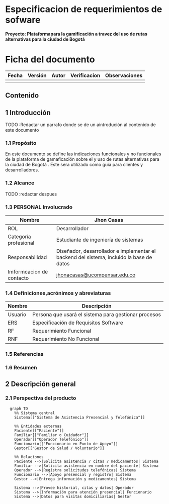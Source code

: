 # Especificacion de requerimientos de sofware 

**Proyecto: Plataformapara la gamificación a travez  del uso de rutas alternativas para la ciudad de Bogotá**

# Ficha del documento
| Fecha|Versión| Autor| Verificacion| Observaciones  |
|----  |---    |---  |---          |---             |
|       |       |     |             |               |

## Contenido

##  1 Introducción

TODO :Redactar un parrafo donde se de un aintrodución al contenido de este documento

### 1.1 Propósito

En este documento se define las indicaciones funcionales y no funcionales de la plataforma de gamaficación sobre el y uso de rutas alternativas para la ciudad de Bogotá . Este sera utilizado como guia para clientes y desarrolladores.

### 1.2 Alcance
TODO :redactar despues 

### 1.3 PERSONAL Involucrado

| Nombre                   | Jhon Casas                                                                               |  
|--------------------------|------------------------------------------------------------------------------------------|
| ROL                      | Desarrollador                                                                            |  
| Categoría profesional    | Estudiante de ingeniería de sistemas                                                     |    
| Responsabilidad          | Diseñador, desarrollador e implementar el backend del sistema, incluido la base de datos |     
| Imformcacion de contacto | jhonacasas@ucompensar.edu.co                                                             |    

### 1.4 Definiciones,acrónimos y abreviaturas

| Nombre  | Descripción                                          |
|---------|------------------------------------------------------|
| Usuario | Persona que usará el sistema para gestionar procesos |
| ERS     | Especificación de Requisitos Software                |
| RF      | Requerimiento Funcional                              |
| RNF     | Requerimiento No Funcional                           |

### 1.5 Referencias

### 1.6 Resumen 

## 2 Descripción general 

### 2.1 Perspectiva del producto

```mermaid
  graph TD
    %% Sistema central
    Sistema[["Sistema de Asistencia Presencial y Telefónica"]]

    %% Entidades externas
    Paciente[["Paciente"]]
    Familiar[["Familiar o Cuidador"]]
    Operador[["Operador Telefónico"]]
    Funcionario[["Funcionario en Punto de Apoyo"]]
    Gestor[["Gestor de Salud / Voluntario"]]

    %% Relaciones
    Paciente -->|Solicita asistencia / citas / medicamentos| Sistema
    Familiar -->|Solicita asistencia en nombre del paciente| Sistema
    Operador -->|Registra solicitudes telefónicas| Sistema
    Funcionario -->|Apoyo presencial y registro| Sistema
    Gestor -->|Entrega información y medicamentos| Sistema

    Sistema -->|Provee historial, citas y datos| Operador
    Sistema -->|Información para atención presencial| Funcionario
    Sistema -->|Datos para visitas domiciliarias| Gestor
```

